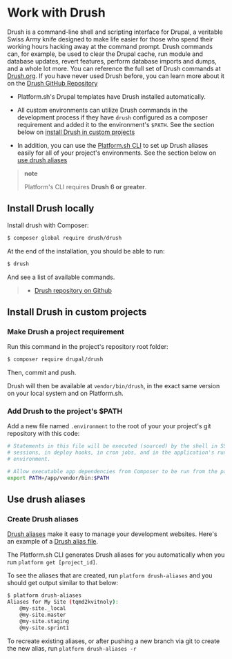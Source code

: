 # Work with Drush

Drush is a command-line shell and scripting interface for Drupal, a
veritable Swiss Army knife designed to make life easier for those who
spend their working hours hacking away at the command prompt. Drush
commands can, for example, be used to clear the Drupal cache, run module
and database updates, revert features, perform database imports and
dumps, and a whole lot more. You can reference the full set of Drush
commands at [Drush.org](http://www.drush.org). If you have never used
Drush before, you can learn more about it on the [Drush GitHub
Repository](https://github.com/drush-ops/drush#description)

- Platform.sh's Drupal templates have Drush installed automatically.

- All custom environments can utilize Drush commands in the development process if they have `drush` configured as a composer requirement and added it to the environment's `$PATH`. See the section below on [install Drush in custom projects](#install-drush-in-custom-projects)

- In addition, you can use the [Platform.sh CLI](/overview/cli.md) to set up Drush aliases easily for all of your project's environments. See the section below on [use drush aliases](#use-drush-aliases)

> **note**
>
> Platform's CLI requires **Drush 6 or greater**.

## Install Drush locally

Install drush with Composer:

```bash
$ composer global require drush/drush
```

At the end of the installation, you should be able to run:

```bash
$ drush
```

And see a list of available commands.

> -   [Drush repository on Github](https://github.com/drush-ops/drush)

## Install Drush in custom projects

### Make Drush a project requirement

Run this command in the project's repository root folder:
```bash
$ composer require drupal/drush
```
Then, commit and push.

Drush will then be available at `vendor/bin/drush`, in the exact same version on your local system and on Platform.sh.

### Add Drush to the project's $PATH

Add a new file named `.environment` to the root of your your project's git repository with this code:
```bash
# Statements in this file will be executed (sourced) by the shell in SSH
# sessions, in deploy hooks, in cron jobs, and in the application's runtime
# environment.

# Allow executable app dependencies from Composer to be run from the path.
export PATH=/app/vendor/bin:$PATH
```

## Use drush aliases

### Create Drush aliases

[Drush aliases](http://drush.readthedocs.org/en/master/usage/index.html#site-aliases) make it easy to manage your development websites. Here's an
example of a [Drush alias
file](https://github.com/drush-ops/drush/blob/master/examples/example.aliases.drushrc.php).

The Platform.sh CLI generates Drush aliases for you automatically when you run `platform get [project_id]`. 

To see the aliases that are created, run `platform drush-aliases` and you should get output similar to that below:

```bash
$ platform drush-aliases
Aliases for My Site (tqmd2kvitnoly):
    @my-site._local
    @my-site.master
    @my-site.staging
    @my-site.sprint1
```

To recreate existing aliases, or after pushing a new branch via git to create the new alias, run `platform drush-aliases -r`
